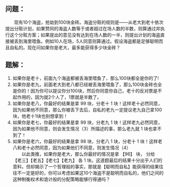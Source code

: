 ## 问题：  
　　现有10个海盗，抢劫到100块金砖。海盗分赃的规则是——从老大到老十依次提出分赃计划，如果赞同的海盗人数等于或者超过在场人数的半数，则算通过并执行这个分赃方案；如果提出的意见没有达到在场人数的一半，则提出计划的海盗直接被丢到海里喂鱼。例如10人在场，5人同意则算通过。假设海盗都是足够聪明而且自私的。现在问如果你是老大，最多能获得多少块金砖？

## 题解：  

1. 如果你是老十，前面九个海盗都被丢海里喂鱼了，那么100块都全是你的了!  
2. 如果你是老九，前面老大到老八都已经被丢海里喂鱼了，那么100块金砖也全是你的！因为你可以提议你分100块，然后你同意你自己，老十的反对票是不起作用的，因为就2个人了，1票就是半数了。  
3. 如果你是老八，你最好的结果是拿 99 块，分老十 1 块！这样老十必然同意，因为如果他不同意，那么你被丢下去后，自私的老九一定提议老九自己拿100块，他老十1块也别想拿到！  
4. 如果你是老七，你最好的结果是拿 99 块，分老九 1 块！这样老九必然同意，因为如果他不同意，则会发生情况（3）所描述的事，那么老九就 1 块也拿不到了！  
5. 如果你是老六，你最好的结果是拿 98 块，分老八 1 块，分老十 1 块！这样老八和老十必然同意，因为如果他们不同意，则发生情况（4）  
　　以此类推，如果你是老大，那么你最好的情况是拿 【96】 块， 分给 【老三】【老五】【老七】【老九】 各 1 块。这道题最后的结果十分出乎人们的意料，但却揭示了一个哲理般的事实，那就是【聪明而自私】能获得的结果往往不一定是好的，你可以考虑如果这10个海盗不是聪明而自私的，他们之间的这种制衡权术和诡计般的分配策略能够行得通吗？